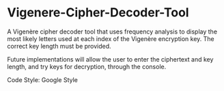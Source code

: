 # Vigenere-Cipher-Decoder-Tool

A Vigenère cipher decoder tool that uses frequency analysis to display the most likely letters used at each index of the Vigenère encryption key.
The correct key length must be provided. 

Future implementations will allow the user to enter the ciphertext and key length, and try keys for decryption, through the console.

Code Style: Google Style
